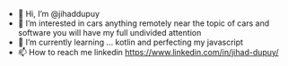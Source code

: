 - 👋 Hi, I’m @jihaddupuy
- 👀 I’m interested in cars anything remotely near the topic of cars and software you will have my full undivided attention  
- 🌱 I’m currently learning ... kotlin and perfecting my javascript 
-  📫 How to reach me linkedin https://www.linkedin.com/in/jihad-dupuy/

